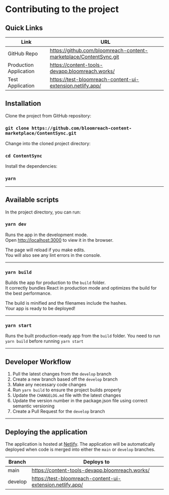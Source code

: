 # Contributing to the project

## Quick Links

| Link                            | URL                                                                 |
| ------------------------------- | ------------------------------------------------------------------- |
| GitHub Repo                     | https://github.com/bloomreach-content-marketplace/ContentSync.git  |
| Production Application          | https://content-tools-devapp.bloomreach.works/                |
| Test Application                | https://test-bloomreach-content-ui-extension.netlify.app/           |


## Installation
Clone the project from GitHub repository:
### `git clone https://github.com/bloomreach-content-marketplace/ContentSync.git`

Change into the cloned project directory:
### `cd ContentSync`

Install the dependencies:
### `yarn`

---

## Available scripts

In the project directory, you can run:

### `yarn dev`

Runs the app in the development mode.<br>
Open <http://localhost:3000> to view it in the browser.

The page will reload if you make edits.<br>
You will also see any lint errors in the console.

---

### `yarn build`

Builds the app for production to the `build` folder.<br>
It correctly bundles React in production mode and optimizes the build for the best performance.

The build is minified and the filenames include the hashes.<br>
Your app is ready to be deployed!

---

### `yarn start`

Runs the built production-ready app from the `build` folder. You need to run `yarn build` before running `yarn start`

---

## Developer Workflow

1. Pull the latest changes from the `develop` branch
1. Create a new branch based off the `develop` branch
1. Make any necessary code changes
1. Run `yarn build` to ensure the project builds properly
1. Update the `CHANGELOG.md` file with the latest changes
1. Update the version number in the package.json file using correct semantic versioning
1. Create a Pull Request for the `develop` branch

---

## Deploying the application

The application is hosted at [Netlify](https://www.netlify.com/). The application will be automatically deployed when code is merged into either the `main` or `develop` branches.

| Branch   | Deploys to                                                          |
| -------- | ------------------------------------------------------------------- |
| main     | https://content-tools-devapp.bloomreach.works/                      |
| develop  | https://test-bloomreach-content-ui-extension.netlify.app/           |
